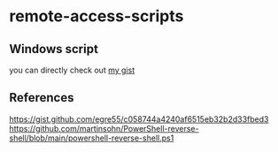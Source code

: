 # remote-access-scripts

## Windows script 
you can directly check out [my gist](!https://gist.github.com/samTime101/05c75183d665f7156585140feb578e8a/edit)
## References
https://gist.github.com/egre55/c058744a4240af6515eb32b2d33fbed3
<br>
https://github.com/martinsohn/PowerShell-reverse-shell/blob/main/powershell-reverse-shell.ps1
